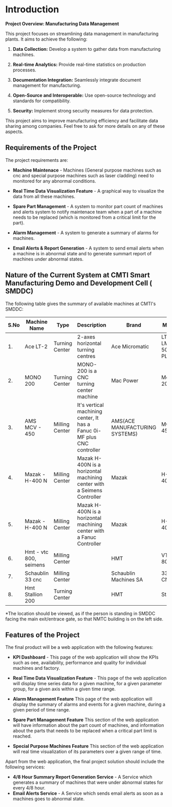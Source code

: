 # Introduction

**Project Overview: Manufacturing Data Management**

This project focuses on streamlining data management in manufacturing plants. It aims to achieve the following:

1. **Data Collection:** Develop a system to gather data from manufacturing machines.

2. **Real-time Analytics:** Provide real-time statistics on production processes.

3. **Documentation Integration:** Seamlessly integrate document management for manufacturing.

4. **Open-Source and Interoperable:** Use open-source technology and standards for compatibility.

5. **Security:** Implement strong security measures for data protection.

This project aims to improve manufacturing efficiency and facilitate data sharing among companies. Feel free to ask for more details on any of these aspects.

## Requirements of the Project

The project requirements are:

- **Machine Maintenace** - Machines (General purpose machines such as cnc and special purpose machines such as laser cladding) need to monitored for any abnormal conditions.

- **Real Time Data Visualization Feature** - A graphical way to visualize the data from all these machines.

- **Spare Part Management** - A system to monitor part count of machines and alerts system to notify maintenace team when a part of a machine needs to be replaced (which is monitored from a critical limit for the part).

- **Alarm Management** - A system to generate a summary of alarms for machines.

- **Email Alerts & Report Generation** - A system to send email alerts when a machine is in abnormal state and to generate summart report of machines under abnormal states.

## Nature of the Current System at CMTI Smart Manufacturing Demo and Development Cell ( SMDDC)

The following table gives the summary of available machines at CMTI's SMDDC:

| S.No 	| Machine Name           	| Type           	| Description                                                              	| Brand                          	| Model            	| Location* 	| Controller Name 	| Controller Model 	| Legacy 	| Ip Address  	|
|------	|------------------------	|----------------	|--------------------------------------------------------------------------	|--------------------------------	|------------------	|----------	|-----------------	|------------------	|--------	|-------------	|
| 1.   	| Ace LT-2               	| Turning Center 	| 2-axes horizontal turning centres                                        	| Ace Micromatic                 	| LT-2-LM-500-PLUS 	| R1       	| Fanuc           	| 0i tf plus       	| No     	| 172.18.30.158 	|
| 2.   	| MONO 200               	| Turning Center 	| MONO-200 is a CNC turning center machine                                 	| Mac Power                      	| Mono 200         	| R2       	| Seimens         	| sinumerik 828d   	| No     	| 172.18.28.35 	|
| 3.   	| AMS MCV - 450          	| Milling Center 	| It's vertical machining center, It has a Fanuc 0i-MF plus CNC controller 	| AMS(ACE MANUFACTURING SYSTEMS) 	| MCV - 450        	| R3       	| Fanuc           	| 0i - Mf Plus     	| No     	| 172.18.30.147 	|
| 4.   	| Mazak - H-400 N        	| Milling Center 	| Mazak H-400N is a horizontal machining center with a Seimens Controller  	| Mazak                          	| H-400N           	| R4       	| Seimens         	| sinumerik 828D   	| No     	| 172.18.30.149 	|
| 5.   	| Mazak - H-400 N        	| Milling Center 	| Mazak H-400N is a horizontal machining center with a Fanuc Controller    	| Mazak                          	| H-400N           	| L4       	| Fanuc           	| 0i -md           	| TBA    	|             	|
| 6.   	| Hmt - vtc 800, seimens 	| Milling Center 	|                                                                          	| HMT                            	| VTC - 800        	| L3       	| Seimens         	| TBA              	| Yes    	|             	|
| 7.   	| Schaublin 33 cnc       	| Milling Center 	|                                                                          	| Schaublin Machines SA          	| 33 CNC           	| L2       	| Seimens         	| 840D             	| Yes    	|             	|
| 8.   	| Hmt Stallion 200       	| Turning Center 	|                                                                          	| HMT                            	| Stallion         	| L1       	| Fanuc           	| ot - Series      	| Yes    	|             	|

 *The location should be viewed, as if the person is standing in SMDDC facing the main exit/entrace gate, so that NMTC building is on the left side.


## Features of the Project

The final product will be a web application with the following features:

- **KPI Dashboard** - This page of the web application will show the KPIs such as oee, availability, performance and quality for individual machines and factory.
- **Real Time Data Visualization Feature** - This page of the web application will display time series data for a given machine, for a given parameter group, for a given axis within a given time range.

- **Alarm Management Feature** This page of the web application will display the summary of alarms and events for a given machine, during a given period of time range.

- **Spare Part Management Feature** This section of the web application will have information about the part count of machines, and information about the parts that needs to be replaced when a critical part limit is reached.

- **Special Purpose Machines Feature** This section of the web application will real time visualization of its parameters over a given range of time.

Apart from the web application, the final project solution should include the following services:

- **4/8 Hour Summary Report Generation Service** - A Service which generates a summary of machines that were under abnormal states for every 4/8 hour.
- **Email Alerts Service** - A Service which sends email alerts as soon as a machines goes to abnormal state.